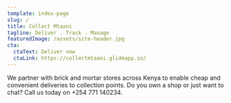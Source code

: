 ```yaml
---
template: index-page
slug: /
title: Collect Mtaani
tagline: Deliver . Track . Manage
featuredImage: /assets/site-header.jpg
cta:
  ctaText: Deliver now
  ctaLink: https://collectmtaani.glideapp.io/
---
```

We partner with brick and mortar stores across Kenya to enable cheap and convenient deliveries to collection points. Do you own a shop or just want to chat? Call us today on +254 771 140234.